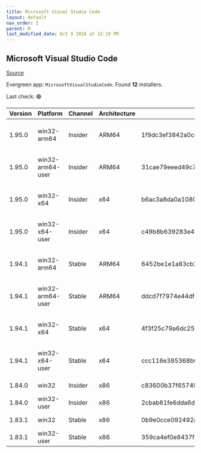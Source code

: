 ```yaml
---
title: Microsoft Visual Studio Code
layout: default
nav_order: 2
parent: M
last_modified_date: Oct 9 2024 at 12:19 PM
---
```


## Microsoft Visual Studio Code

[Source](https://code.visualstudio.com)

Evergreen app: `MicrosoftVisualStudioCode`. Found **12** installers.

Last check: 🟢

| Version | Platform         | Channel | Architecture | Sha256                                                           | URI                                                                                                                                                                                                                                                                                                            |
| ------- | ---------------- | ------- | ------------ | ---------------------------------------------------------------- | -------------------------------------------------------------------------------------------------------------------------------------------------------------------------------------------------------------------------------------------------------------------------------------------------------------- |
| 1.95.0  | win32-arm64      | Insider | ARM64        | 1f9dc3ef3842a0ce372edf618db53b5d9dd60703035ee9524827b23ffcee7e23 | [https://vscode.download.prss.microsoft.com/dbazure/download/insider/a016ec9b66ffdd3ff0f831768b8e75be008a54e4/VSCodeSetup-arm64-1.95.0-insider.exe](https://vscode.download.prss.microsoft.com/dbazure/download/insider/a016ec9b66ffdd3ff0f831768b8e75be008a54e4/VSCodeSetup-arm64-1.95.0-insider.exe)         |
| 1.95.0  | win32-arm64-user | Insider | ARM64        | 31cae79eeed49c77dbc93ff29b492bdcba1135dec379c8d77f0665d52291d78d | [https://vscode.download.prss.microsoft.com/dbazure/download/insider/a016ec9b66ffdd3ff0f831768b8e75be008a54e4/VSCodeUserSetup-arm64-1.95.0-insider.exe](https://vscode.download.prss.microsoft.com/dbazure/download/insider/a016ec9b66ffdd3ff0f831768b8e75be008a54e4/VSCodeUserSetup-arm64-1.95.0-insider.exe) |
| 1.95.0  | win32-x64        | Insider | x64          | b6ac3a8da0a10804173d34a4bb6990a78c3c530a938808da23525f49f641c2a2 | [https://vscode.download.prss.microsoft.com/dbazure/download/insider/a016ec9b66ffdd3ff0f831768b8e75be008a54e4/VSCodeSetup-x64-1.95.0-insider.exe](https://vscode.download.prss.microsoft.com/dbazure/download/insider/a016ec9b66ffdd3ff0f831768b8e75be008a54e4/VSCodeSetup-x64-1.95.0-insider.exe)             |
| 1.95.0  | win32-x64-user   | Insider | x64          | c49b8b639283e4b6cd75f4e3555ba23c36f480e83493044dbfe96f38ec3be65c | [https://vscode.download.prss.microsoft.com/dbazure/download/insider/a016ec9b66ffdd3ff0f831768b8e75be008a54e4/VSCodeUserSetup-x64-1.95.0-insider.exe](https://vscode.download.prss.microsoft.com/dbazure/download/insider/a016ec9b66ffdd3ff0f831768b8e75be008a54e4/VSCodeUserSetup-x64-1.95.0-insider.exe)     |
| 1.94.1  | win32-arm64      | Stable  | ARM64        | 6452be1e1a83cb2990704fe3f5514c951159663e95a3e24d1022d2ea19bb9ea8 | [https://vscode.download.prss.microsoft.com/dbazure/download/stable/e10f2369d0d9614a452462f2e01cdc4aa9486296/VSCodeSetup-arm64-1.94.1.exe](https://vscode.download.prss.microsoft.com/dbazure/download/stable/e10f2369d0d9614a452462f2e01cdc4aa9486296/VSCodeSetup-arm64-1.94.1.exe)                           |
| 1.94.1  | win32-arm64-user | Stable  | ARM64        | ddcd7f7974e44df8d45fd16dd733b2ca99b3e3d687f37100f214915eb2dd71d5 | [https://vscode.download.prss.microsoft.com/dbazure/download/stable/e10f2369d0d9614a452462f2e01cdc4aa9486296/VSCodeUserSetup-arm64-1.94.1.exe](https://vscode.download.prss.microsoft.com/dbazure/download/stable/e10f2369d0d9614a452462f2e01cdc4aa9486296/VSCodeUserSetup-arm64-1.94.1.exe)                   |
| 1.94.1  | win32-x64        | Stable  | x64          | 4f3f25c79a6dc25f9f09113a76824ea6a604b70fbc3376707003bc7b6091224a | [https://vscode.download.prss.microsoft.com/dbazure/download/stable/e10f2369d0d9614a452462f2e01cdc4aa9486296/VSCodeSetup-x64-1.94.1.exe](https://vscode.download.prss.microsoft.com/dbazure/download/stable/e10f2369d0d9614a452462f2e01cdc4aa9486296/VSCodeSetup-x64-1.94.1.exe)                               |
| 1.94.1  | win32-x64-user   | Stable  | x64          | ccc116e385368b682750bda8be35da19424dd5a792b2c7f8a984c54d3ebe63b6 | [https://vscode.download.prss.microsoft.com/dbazure/download/stable/e10f2369d0d9614a452462f2e01cdc4aa9486296/VSCodeUserSetup-x64-1.94.1.exe](https://vscode.download.prss.microsoft.com/dbazure/download/stable/e10f2369d0d9614a452462f2e01cdc4aa9486296/VSCodeUserSetup-x64-1.94.1.exe)                       |
| 1.84.0  | win32            | Insider | x86          | c83600b37f65749ea9e16496847bbfd967dece2472cee7d8011ae719e2633c18 | [https://az764295.vo.msecnd.net/insider/0c36b92c82064882a228487040187cfc13669c0f/VSCodeSetup-ia32-1.84.0-insider.exe](https://az764295.vo.msecnd.net/insider/0c36b92c82064882a228487040187cfc13669c0f/VSCodeSetup-ia32-1.84.0-insider.exe)                                                                     |
| 1.84.0  | win32-user       | Insider | x86          | 2cbab81fe6dda6dfb07751707107db95ba7afa0a6ada65a1df78a04eef0aadf5 | [https://az764295.vo.msecnd.net/insider/0c36b92c82064882a228487040187cfc13669c0f/VSCodeUserSetup-ia32-1.84.0-insider.exe](https://az764295.vo.msecnd.net/insider/0c36b92c82064882a228487040187cfc13669c0f/VSCodeUserSetup-ia32-1.84.0-insider.exe)                                                             |
| 1.83.1  | win32            | Stable  | x86          | 0b9e0cce092492a88cdaf12048e3630290944b051f3194c5ca3d6b7012f05e7f | [https://az764295.vo.msecnd.net/stable/a6606b6ca720bca780c2d3c9d4cc3966ff2eca12/VSCodeSetup-ia32-1.83.1.exe](https://az764295.vo.msecnd.net/stable/a6606b6ca720bca780c2d3c9d4cc3966ff2eca12/VSCodeSetup-ia32-1.83.1.exe)                                                                                       |
| 1.83.1  | win32-user       | Stable  | x86          | 359ca4ef0e8437f7e5183a97a9d79834463a3df88bb10c82c48cc2bd53b8a7e5 | [https://az764295.vo.msecnd.net/stable/a6606b6ca720bca780c2d3c9d4cc3966ff2eca12/VSCodeUserSetup-ia32-1.83.1.exe](https://az764295.vo.msecnd.net/stable/a6606b6ca720bca780c2d3c9d4cc3966ff2eca12/VSCodeUserSetup-ia32-1.83.1.exe)                                                                               |

